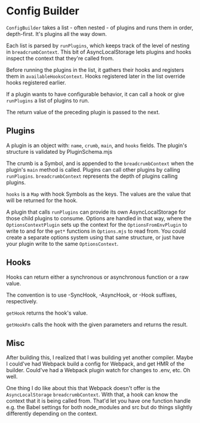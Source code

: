 # Config Builder

`ConfigBuilder` takes a list - often nested - of plugins and runs them in order, depth-first. It's plugins all the way down.

Each list is parsed by `runPlugins`, which keeps track of the level of nesting in `breadcrumbContext`. This bit of AsyncLocalStorage lets plugins and hooks inspect the context that they're called from.

Before running the plugins in the list, it gathers their hooks and registers them in `availableHooksContext`. Hooks registered later in the list override hooks registered earlier.

If a plugin wants to have configurable behavior, it can call a hook or give `runPlugins` a list of plugins to run.

The return value of the preceding plugin is passed to the next.


## Plugins

A plugin is an object with: `name`, `crumb`, `main`, and `hooks` fields. The plugin's structure is validated by PluginSchema.mjs

The crumb is a Symbol, and is appended to the `breadcrumbContext` when the plugin's `main` method is called. Plugins can call other plugins by calling `runPlugins`. `breadcrumbContext` represents the depth of plugins calling plugins. 

`hooks` is a `Map` with hook Symbols as the keys. The values are the value that will be returned for the hook.

A plugin that calls `runPlugins` can provide its own AsyncLocalStorage for those child plugins to consume.
Options are handled in that way, where the `OptionsContextPlugin` sets up the context for the `OptionsFromEnvPlugin` to write to and for the `get*` functions in `Options.mjs` to read from. You could create a separate options system using that same structure, or just have your plugin write to the same `OptionsContext`.


## Hooks

Hooks can return either a synchronous or asynchronous function or a raw value.

The convention is to use -SyncHook, -AsyncHook, or -Hook suffixes, respectively.

`getHook` returns the hook's value.

`getHookFn` calls the hook with the given parameters and returns the result.


## Misc

After building this, I realized that I was building yet another compiler.
Maybe I could've had Webpack build a config for Webpack, and get HMR of the builder.
Could've had a Webpack plugin watch for changes to .env, etc. Oh well.

One thing I do like about this that Webpack doesn't offer is the `AsyncLocalStorage` `breadcrumbContext`.
With that, a hook can know the context that it is being called from. That'd let you have one function handle e.g. the Babel settings for both node_modules and src but do things slightly differently depending on the context.

